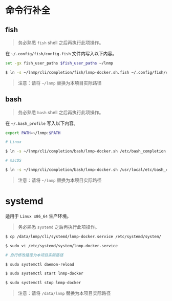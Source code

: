 # 命令行补全

## fish

>务必熟悉 `fish` shell 之后再执行此项操作。

在 `~/.config/fish/config.fish` 文件内写入以下内容。

```bash
set -gx fish_user_paths $fish_user_paths ~/lnmp
```

```bash
$ ln -s ~/lnmp/cli/completion/fish/lnmp-docker.sh.fish ~/.config/fish/completions/
```

>注意：请将 `~/lnmp` 替换为本项目实际路径

## bash

>务必熟悉 `bash` shell 之后再执行此项操作。

在 `~/.bash_profile` 写入以下内容。

```bash
export PATH=~/lnmp:$PATH
```

```bash
# Linux

$ ln -s ~/lnmp/cli/completion/bash/lnmp-docker.sh /etc/bash_completion.d/lnmp-docker.sh

# macOS

$ ln -s ~/lnmp/cli/completion/bash/lnmp-docker.sh /usr/local/etc/bash_completion.d/lnmp-docker.sh
```

>注意：请将 `~/lnmp` 替换为本项目实际路径

# systemd

适用于 `Linux x86_64` 生产环境。

>务必熟悉 `systemd` 之后再执行此项操作。

```bash
$ cp /data/lnmp/cli/systemd/lnmp-docker.service /etc/systemd/system/

$ sudo vi /etc/systemd/system/lnmp-docker.service

# 自行修改路径为本项目实际路径

$ sudo systemctl daemon-reload

$ sudo systemctl start lnmp-docker

$ sudo systemctl stop lnmp-docker
```

>注意：请将 `/data/lnmp` 替换为本项目实际路径

